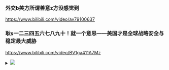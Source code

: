 ### 外交b美方所谓善意z方没感觉到
https://www.bilibili.com/video/av79100637

### 耿s一二三四五六七八九十！就一个意思——美国才是全球战略安全与稳定最大威胁
https://www.bilibili.com/video/BV1ga411A7Mz
<details><summary>

<img src="https://i2.hdslb.com/bfs/archive/f824ffa268c3bc25daadab7b20262e27f134e980.jpg@336w_190h.jpg">
</summary>

<img src="https://i2.hdslb.com/bfs/archive/f824ffa268c3bc25daadab7b20262e27f134e980.jpg">
</details>
